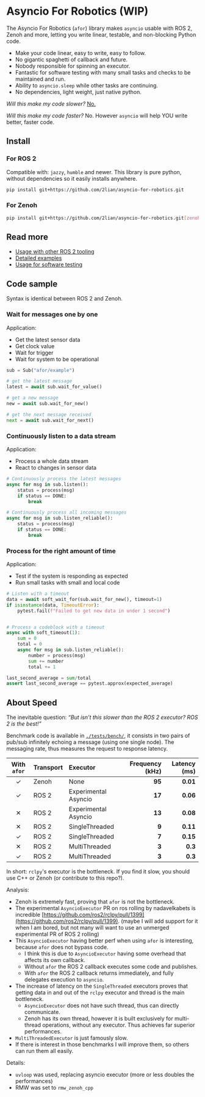 # Asyncio For Robotics (WIP)

The Asyncio For Robotics (`afor`) library makes `asyncio` usable with ROS 2, Zenoh and more, letting you write linear, testable, and non-blocking Python code.

- Make your code linear, easy to write, easy to follow.
- No gigantic spaghetti of callback and future.
- Nobody responsible for spinning an executor.
- Fantastic for software testing with many small tasks and checks to be
  maintained and run.
- Ability to `asyncio.sleep` while other tasks are continuing.
- No dependencies, light weight, just native python.

*Will this make my code slower?* [No.](https://github.com/2lian/asyncio-for-robotics/tree/main?tab=readme-ov-file#about-speed)

*Will this make my code faster?* No. However `asyncio` will help YOU write
better, faster code.

## Install

### For ROS 2

Compatible with: `jazzy`, `humble` and newer. This library is pure python, without dependencies so it easily installs anywhere.

```bash
pip install git+https://github.com/2lian/asyncio-for-robotics.git
```

### For Zenoh

```bash
pip install git+https://github.com/2lian/asyncio-for-robotics.git[zenoh]
```

## Read more

- [Usage with other ROS 2 tooling](./using_with_ros.md)
- [Detailed examples](./asyncio_for_robotics/example)
- [Usage for software testing](./tests)

## Code sample

Syntax is identical between ROS 2 and Zenoh.

### Wait for messages one by one

Application:
- Get the latest sensor data
- Get clock value
- Wait for trigger
- Wait for system to be operational

```python
sub = Sub("afor/example")

# get the latest message
latest = await sub.wait_for_value()

# get a new message
new = await sub.wait_for_new()

# get the next message received
next = await sub.wait_for_next()
```

### Continuously listen to a data stream

Application:
- Process a whole data stream
- React to changes in sensor data

```python
# Continuously process the latest messages
async for msg in sub.listen():
    status = process(msg)
    if status == DONE:
        break

# Continuously process all incoming messages
async for msg in sub.listen_reliable():
    status = process(msg)
    if status == DONE:
        break
```

### Process for the right amount of time

Application:
- Test if the system is responding as expected
- Run small tasks with small and local code

```python
# Listen with a timeout
data = await soft_wait_for(sub.wait_for_new(), timeout=1)
if isinstance(data, TimeoutError):
    pytest.fail(f"Failed to get new data in under 1 second")


# Process a codeblock with a timeout
async with soft_timeout(1):
    sum = 0
    total = 0
    async for msg in sub.listen_reliable():
        number = process(msg)
        sum += number
        total += 1

last_second_average = sum/total
assert last_second_average == pytest.approx(expected_average)
```

## About Speed

The inevitable question: *“But isn’t this slower than the ROS 2 executor? ROS 2 is the best!”*

Benchmark code is available in [`./tests/bench/`](tests/bench/), it consists in two pairs of pub/sub infinitely echoing a message (using one single node). The messaging rate, thus measures the request to response latency. 

| With `afor`  | Transport | Executor                          | Frequency (kHz) | Latency (ms) |
|:----------:|:----------|:----------------------------------|---------:|---------:|
| ✓         | Zenoh     | None                              | **95** | **0.01** |
| ✓         | ROS 2     | Experimental Asyncio              | **17** | **0.06** |
| ✕         | ROS 2     | Experimental Asyncio              | **13** | **0.08** |
| ✕         | ROS 2     | SingleThreaded                    | **9** | **0.11** |
| ✓         | ROS 2     | SingleThreaded                    | **7**  | **0.15** |
| ✕         | ROS 2     | MultiThreaded                     | **3**  | **0.3** |
| ✓         | ROS 2     | MultiThreaded                     | **3**  | **0.3** |


In short: `rclpy`'s executor is the bottleneck. If you find it slow, you should use C++ or Zenoh (or contribute to this repo?).

Analysis:
- Zenoh is extremely fast, proving that `afor` is not the bottleneck.
- The experimental `AsyncioExecutor` PR on ros rolling by nadavelkabets is incredible [https://github.com/ros2/rclpy/pull/1399](https://github.com/ros2/rclpy/pull/1399). (maybe I will add support for it when I am bored, but not many will want to use an unmerged experimental PR of ROS 2 rolling)
- This `AsyncioExecutor` having better perf when using `afor` is interesting, because `afor` does not bypass code.
  - I think this is due to `AsyncioExecutor` having some overhead that affects its own callback.
  - Without `afor` the ROS 2 callback executes some code and publishes.
  - With `afor` the ROS 2 callback returns immediately, and fully delegates execution to `asyncio`.
- The increase of latency on the `SingleThreaded` executors proves that getting data in and out of the `rclpy` executor and thread is the main bottleneck. 
  - `AsyncioExecutor` does not have such thread, thus can directly communicate.
  - Zenoh has its own thread, however it is built exclusively for multi-thread operations, without any executor. Thus achieves far superior performances.
- `MultiThreadedExecutor` is just famously slow.
- If there is interest in those benchmarks I will improve them, so others can run them all easily.

Details:
- `uvloop` was used, replacing asyncio executor (more or less doubles the performances)
- RMW was set to `rmw_zenoh_cpp`
